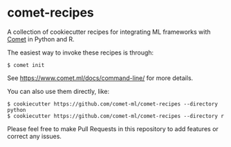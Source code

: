# comet-recipes

A collection of cookiecutter recipes for integrating ML frameworks with [Comet](https://comet.ml/) in Python and R.

The easiest way to invoke these recipes is through:

```
$ comet init
```

See https://www.comet.ml/docs/command-line/ for more details.

You can also use them directly, like:

```
$ cookiecutter https://github.com/comet-ml/comet-recipes --directory python
$ cookiecutter https://github.com/comet-ml/comet-recipes --directory r
```

Please feel free to make Pull Requests in this repository to add features or correct any issues.

